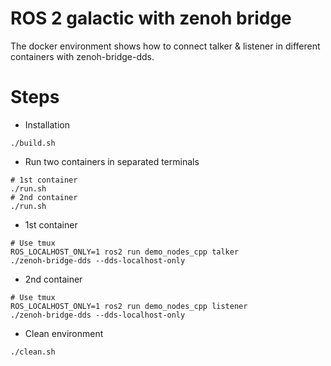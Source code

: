 # ROS 2 galactic with zenoh bridge

The docker environment shows how to connect talker & listener in different containers with zenoh-bridge-dds.

# Steps

* Installation

```shell
./build.sh
```

* Run two containers in separated terminals

```shell
# 1st container
./run.sh
# 2nd container
./run.sh
```

* 1st container

```shell
# Use tmux
ROS_LOCALHOST_ONLY=1 ros2 run demo_nodes_cpp talker
./zenoh-bridge-dds --dds-localhost-only
```

* 2nd container

```shell
# Use tmux
ROS_LOCALHOST_ONLY=1 ros2 run demo_nodes_cpp listener
./zenoh-bridge-dds --dds-localhost-only
```

* Clean environment

```shell
./clean.sh
```

